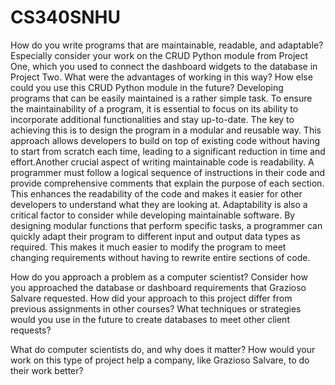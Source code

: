 # CS340SNHU
How do you write programs that are maintainable, readable, and adaptable? Especially consider your work on the CRUD Python module from Project One, which you used to connect the dashboard widgets to the database in Project Two. What were the advantages of working in this way? How else could you use this CRUD Python module in the future?
Developing programs that can be easily maintained is a rather simple task. To ensure the maintainability of a program, it is essential to focus on its ability to incorporate additional functionalities and stay up-to-date. The key to achieving this is to design the program in a modular and reusable way. This approach allows developers to build on top of existing code without having to start from scratch each time, leading to a significant reduction in time and effort.Another crucial aspect of writing maintainable code is readability. A programmer must follow a logical sequence of instructions in their code and provide comprehensive comments that explain the purpose of each section. This enhances the readability of the code and makes it easier for other developers to understand what they are looking at. Adaptability is also a critical factor to consider while developing maintainable software. By designing modular functions that perform specific tasks, a programmer can quickly adapt their program to different input and output data types as required. This makes it much easier to modify the program to meet changing requirements without having to rewrite entire sections of code.




How do you approach a problem as a computer scientist? Consider how you approached the database or dashboard requirements that Grazioso Salvare requested. How did your approach to this project differ from previous assignments in other courses? What techniques or strategies would you use in the future to create databases to meet other client requests?




What do computer scientists do, and why does it matter? How would your work on this type of project help a company, like Grazioso Salvare, to do their work better?
